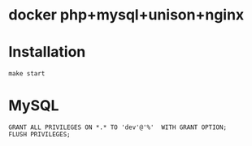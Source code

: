docker php+mysql+unison+nginx
============================


# Installation

```
make start
```


# MySQL
```
GRANT ALL PRIVILEGES ON *.* TO 'dev'@'%'  WITH GRANT OPTION;
FLUSH PRIVILEGES;
```